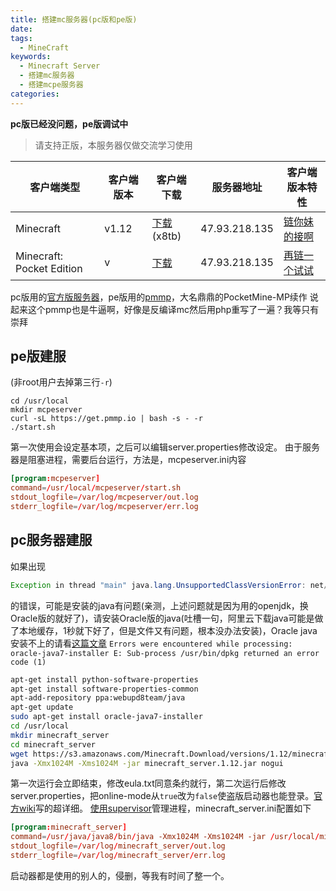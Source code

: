 ```yaml
---
title: 搭建mc服务器(pc版和pe版)
date:
tags:
  - MineCraft
keywords:
  - Minecraft Server
  - 搭建mc服务器
  - 搭建mcpe服务器
categories:
---
```

**pc版已经没问题，pe版调试中**
>请支持正版，本服务器仅做交流学习使用

| 客户端类型 | 客户端版本 | 客户端下载 | 服务器地址 | 客户端版本特性 |
| ------| ------ | ------ | ------ | ------ |
| Minecraft | v1.12 | [下载](http://pan.baidu.com/s/1boBkt7T)(x8tb) | 47.93.218.135 | [链你妹的接啊](http://minecraft-zh.gamepedia.com/1.12) |
| Minecraft: Pocket Edition | v | [下载]() | 47.93.218.135 | [再链一个试试]() |
<!-- more -->
pc版用的[官方版服务器](https://minecraft.net/zh-hans/download/server)，pe版用的[pmmp]()，大名鼎鼎的PocketMine-MP续作
说起来这个pmmp也是牛逼啊，好像是反编译mc然后用php重写了一遍？我等只有崇拜
## pe版建服
(非root用户去掉第三行` -r `)
```
cd /usr/local
mkdir mcpeserver
curl -sL https://get.pmmp.io | bash -s - -r
./start.sh
```
第一次使用会设定基本项，之后可以编辑server.properties修改设定。
由于服务器是阻塞进程，需要后台运行，方法是，mcpeserver.ini内容
```conf
[program:mcpeserver]
command=/usr/local/mcpeserver/start.sh
stdout_logfile=/var/log/mcpeserver/out.log
stderr_logfile=/var/log/mcpeserver/err.log
```
## pc服务器建服
如果出现
``` java
Exception in thread "main" java.lang.UnsupportedClassVersionError: net/minecraft/server/MinecraftServer : Unsupported major.minor version 52.0
```
的错误，可能是安装的java有问题(亲测，上述问题就是因为用的openjdk，换Oracle版的就好了)，请安装Oracle版的java(吐槽一句，阿里云下载java可能是做了本地缓存，1秒就下好了，但是文件又有问题，根本没办法安装)，Oracle java安装不上的请看[这篇文章](http://www.cnblogs.com/DebugLife/p/aliyun-ubuntu-java.html)
` Errors were encountered while processing:
 oracle-java7-installer
E: Sub-process /usr/bin/dpkg returned an error code (1)
 `
```bash
apt-get install python-software-properties
apt-get install software-properties-common
apt-add-repository ppa:webupd8team/java
apt-get update
sudo apt-get install oracle-java7-installer
cd /usr/local
mkdir minecraft_server
cd minecraft_server
wget https://s3.amazonaws.com/Minecraft.Download/versions/1.12/minecraft_server.1.12.jar
java -Xmx1024M -Xms1024M -jar minecraft_server.1.12.jar nogui
```
第一次运行会立即结束，修改eula.txt同意条约就行，第二次运行后修改server.properties，把online-mode从` true `改为` false `使盗版启动器也能登录。[官方wiki](http://minecraft-zh.gamepedia.com/index.php?title=Server.properties&variant=zh)写的超详细。
[使用supervisor]()管理进程，minecraft_server.ini配置如下
```conf
[program:minecraft_server]
command=/usr/java/java8/bin/java -Xmx1024M -Xms1024M -jar /usr/local/minecraft_server/minecraft_server.1.12.jar nogui
stdout_logfile=/var/log/minecraft_server/out.log
stderr_logfile=/var/log/minecraft_server/err.log
```
启动器都是使用的别人的，侵删，等我有时间了整一个。
